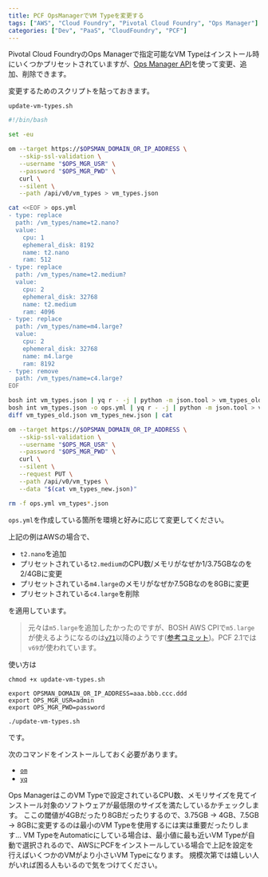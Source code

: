 ```yaml
---
title: PCF OpsManagerでVM Typeを変更する
tags: ["AWS", "Cloud Foundry", "Pivotal Cloud Foundry", "Ops Manager"]
categories: ["Dev", "PaaS", "CloudFoundry", "PCF"]
---
```


Pivotal Cloud FoundryのOps Managerで指定可能なVM Typeはインストール時にいくつかプリセットされていますが、[Ops Manager API](https://docs.pivotal.io/pivotalcf/2-1/opsman-api/#core-concepts)を使って変更、追加、削除できます。

変更するためのスクリプトを貼っておきます。

`update-vm-types.sh`

```bash
#!/bin/bash

set -eu

om --target https://$OPSMAN_DOMAIN_OR_IP_ADDRESS \
   --skip-ssl-validation \
   --username "$OPS_MGR_USR" \
   --password "$OPS_MGR_PWD" \
   curl \
   --silent \
   --path /api/v0/vm_types > vm_types.json

cat <<EOF > ops.yml
- type: replace
  path: /vm_types/name=t2.nano?
  value: 
    cpu: 1
    ephemeral_disk: 8192
    name: t2.nano
    ram: 512
- type: replace
  path: /vm_types/name=t2.medium?
  value: 
    cpu: 2
    ephemeral_disk: 32768
    name: t2.medium
    ram: 4096
- type: replace
  path: /vm_types/name=m4.large?
  value: 
    cpu: 2
    ephemeral_disk: 32768
    name: m4.large
    ram: 8192
- type: remove
  path: /vm_types/name=c4.large?
EOF

bosh int vm_types.json | yq r - -j | python -m json.tool > vm_types_old.json
bosh int vm_types.json -o ops.yml | yq r - -j | python -m json.tool > vm_types_new.json
diff vm_types_old.json vm_types_new.json | cat

om --target https://$OPSMAN_DOMAIN_OR_IP_ADDRESS \
   --skip-ssl-validation \
   --username "$OPS_MGR_USR" \
   --password "$OPS_MGR_PWD" \
   curl \
   --silent \
   --request PUT \
   --path /api/v0/vm_types \
   --data "$(cat vm_types_new.json)"

rm -f ops.yml vm_types*.json
```

`ops.yml`を作成している箇所を環境と好みに応じて変更してください。

上記の例はAWSの場合で、

* `t2.nano`を追加
* プリセットされている`t2.medium`のCPU数/メモリがなぜか1/3.75GBなのを2/4GBに変更
* プリセットされている`m4.large`のメモリがなぜか7.5GBなのを8GBに変更
* プリセットされている`c4.large`を削除

を適用しています。

> 元々は`m5.large`を追加したかったのですが、BOSH AWS CPIで`m5.large`が使えるようになるのは[`v71`](https://github.com/cloudfoundry-incubator/bosh-aws-cpi-release/releases/tag/v71)以降のようです([参考コミット](https://github.com/cloudfoundry-incubator/bosh-aws-cpi-release/commit/63fa59120a6e83ad9b9c519d7b9f98fab5c48156))。PCF 2.1では`v69`が使われています。

使い方は

```
chmod +x update-vm-types.sh

export OPSMAN_DOMAIN_OR_IP_ADDRESS=aaa.bbb.ccc.ddd
export OPS_MGR_USR=admin
export OPS_MGR_PWD=password

./update-vm-types.sh
```

です。

次のコマンドをインストールしておく必要があります。

* [`om`](https://github.com/pivotal-cf/om/releases)
* [`yq`](https://github.com/mikefarah/yq/releases)


Ops ManagerはこのVM Typeで設定されているCPU数、メモリサイズを見てインストール対象のソフトウェアが最低限のサイズを満たしているかチェックします。
ここの閾値が4GBだったり8GBだったりするので、3.75GB -> 4GB、7.5GB -> 8GBに変更するのは最小のVM Typeを使用するには実は重要だったりします...
VM TypeをAutomaticにしている場合は、最小値に最も近いVM Typeが自動で選択されるので、AWSにPCFをインストールしている場合で上記を設定を行えばいくつかのVMがより小さいVM Typeになります。
規模次第では嬉しい人がいれば困る人もいるので気をつけてください。
